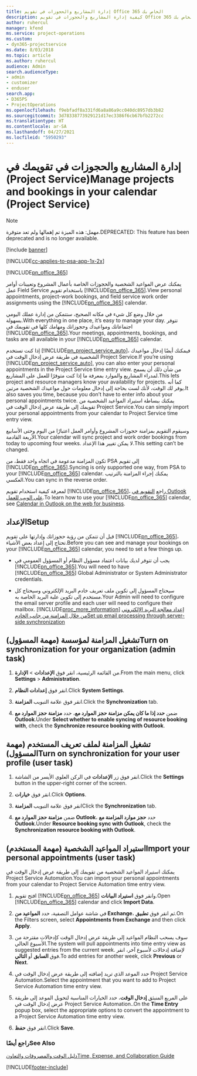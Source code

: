 ```yaml
---
title: إدارة المشاريع والحجوزات في تقويم Office 365 الخاص بك
description: كيفية إدارة المشاريع والحجوزات في تقويم Office 365 الخاص بك
author: ruhercul
manager: kfend
ms.service: project-operations
ms.custom:
- dyn365-projectservice
ms.date: 8/03/2018
ms.topic: article
ms.author: ruhercul
audience: Admin
search.audienceType:
- admin
- customizer
- enduser
search.app:
- D365PS
- ProjectOperations
ms.openlocfilehash: f9ebfadf8a331fd6a8a86a9cc040dc8957db3b82
ms.sourcegitcommit: 3d78338773929121d17ec3386f6cb67bfb2272cc
ms.translationtype: HT
ms.contentlocale: ar-SA
ms.lasthandoff: 04/27/2021
ms.locfileid: "5950293"
---
```

# <a name="manage-projects-and-bookings-in-your-calendar-project-service"></a><span data-ttu-id="18a52-103">إدارة المشاريع والحجوزات في تقويمك في (Project Service)</span><span class="sxs-lookup"><span data-stu-id="18a52-103">Manage projects and bookings in your calendar (Project Service)</span></span>

> [!Note]
> <span data-ttu-id="18a52-104">مهمل: هذه الميزة تم إهمالها ولم تعد متوفرة.</span><span class="sxs-lookup"><span data-stu-id="18a52-104">DEPRECATED: This feature has been deprecated and is no longer available.</span></span>

[!include [banner](../includes/psa-now-project-operations.md)]

[!INCLUDE[cc-applies-to-psa-app-1x-2x](../includes/cc-applies-to-psa-app-1x-2x.md)]

[!INCLUDE[pn_office_365](../includes/pn-office-365.md)] 

<span data-ttu-id="18a52-105">يمكنك عرض المواعيد الشخصية والحجوزات الخاصة بأعمال المشروع وتعيينات أوامر عمل Field Service باستخدام تقويم [!INCLUDE[pn_office_365](../includes/pn-office-365.md)].</span><span class="sxs-lookup"><span data-stu-id="18a52-105">View personal appointments, project-work bookings, and field service work order assignments using the [!INCLUDE[pn_office_365](../includes/pn-office-365.md)] calendar.</span></span>  
  
 <span data-ttu-id="18a52-106">من خلال وضع كل شيء في مكانه الصحيح، ستتمكن من إدارة عملك اليومي بسهولة.</span><span class="sxs-lookup"><span data-stu-id="18a52-106">With everything in one place, it’s easy to manage your day.</span></span> <span data-ttu-id="18a52-107">تتوفر اجتماعاتك ومواعيدك وحجوزاتك ومهامك كلها في تقويمك في [!INCLUDE[pn_office_365](../includes/pn-office-365.md)].</span><span class="sxs-lookup"><span data-stu-id="18a52-107">Your meetings, appointments, bookings, and tasks are all available in your [!INCLUDE[pn_office_365](../includes/pn-office-365.md)] calendar.</span></span>  
  
 <span data-ttu-id="18a52-108">إذا كنت تستخدم [!INCLUDE[pn_project_service_auto](../includes/pn-project-service-auto.md)]، فيمكنك أيضًا إدخال مواعيدك الشخصية في طريقة عرض إدخال الوقت في Project Service.</span><span class="sxs-lookup"><span data-stu-id="18a52-108">If you’re using [!INCLUDE[pn_project_service_auto](../includes/pn-project-service-auto.md)], you can also enter your personal appointments in the Project Service time entry view.</span></span> <span data-ttu-id="18a52-109">من شأن ذلك أن يسمح لمدراء المشاريع والموارد بمعرفة ما إذا كنت متوفرًا للعمل على المشاريع.</span><span class="sxs-lookup"><span data-stu-id="18a52-109">This lets project and resource managers know your availability for projects.</span></span> <span data-ttu-id="18a52-110">كما أنه يوفر لك الوقت، لأنك لست بحاجة إلى إدخال معلومات حول مواعيدك الشخصية مرتين.</span><span class="sxs-lookup"><span data-stu-id="18a52-110">It also saves you time, because you don’t have to enter info about your personal appointments twice.</span></span> <span data-ttu-id="18a52-111">يمكنك ببساطة استيراد المواعيد الشخصية من تقويمك إلى طريقة عرض إدخال الوقت في Project Service.‬</span><span class="sxs-lookup"><span data-stu-id="18a52-111">You can simply import your personal appointments from your calendar to Project Service time entry view.</span></span>  
  
 <span data-ttu-id="18a52-112">وسيقوم التقويم بمزامنة حجوزات المشروع وأوامر العمل اعتبارًا من اليوم وحتى الأسابيع الأربعة القادمة.</span><span class="sxs-lookup"><span data-stu-id="18a52-112">Your calendar will sync project and work order bookings from today to upcoming four weeks.</span></span> <span data-ttu-id="18a52-113">لا يمكن تغيير هذا الإعداد.</span><span class="sxs-lookup"><span data-stu-id="18a52-113">This setting can’t be changed.</span></span>  
  
 <span data-ttu-id="18a52-114">تكون المزامنة مدعومة في اتجاه واحد فقط، من PSA إلى تقويم [!INCLUDE[pn_office_365](../includes/pn-office-365.md)].</span><span class="sxs-lookup"><span data-stu-id="18a52-114">Syncing is only supported one way, from PSA to your [!INCLUDE[pn_office_365](../includes/pn-office-365.md)] calendar.</span></span> <span data-ttu-id="18a52-115">يمكنك إجراء المزامنة بالترتيب العكسي.</span><span class="sxs-lookup"><span data-stu-id="18a52-115">You can sync in the reverse order.</span></span> 
  
 <span data-ttu-id="18a52-116">لمعرفة كيفية استخدام تقويم [!INCLUDE[pn_office_365](../includes/pn-office-365.md)]، راجع [التقويم في Outlook على الويب للعمل](https://support.office.com/article/Calendar-in-Outlook-on-the-web-for-business-5219c457-d1fe-4c2f-9032-1a816b88e936).</span><span class="sxs-lookup"><span data-stu-id="18a52-116">To learn how to use your [!INCLUDE[pn_office_365](../includes/pn-office-365.md)] calendar, see [Calendar in Outlook on the web for business](https://support.office.com/article/Calendar-in-Outlook-on-the-web-for-business-5219c457-d1fe-4c2f-9032-1a816b88e936).</span></span>  
  
## <a name="setup"></a><span data-ttu-id="18a52-117">الإعداد</span><span class="sxs-lookup"><span data-stu-id="18a52-117">Setup</span></span>  
 <span data-ttu-id="18a52-118">قبل أن تتمكن من رؤية حجوزاتك وإدارتها على تقويم [!INCLUDE[pn_office_365](../includes/pn-office-365.md)]، تحتاج إلى إعداد بعض الأشياء.</span><span class="sxs-lookup"><span data-stu-id="18a52-118">Before you can see and manage your bookings on your [!INCLUDE[pn_office_365](../includes/pn-office-365.md)] calendar, you need to set a few things up.</span></span>  
  
- <span data-ttu-id="18a52-119">يجب أن تتوفر لديك بيانات اعتماد مسؤول النظام أو المسؤول العمومي في [!INCLUDE[pn_office_365](../includes/pn-office-365.md)].</span><span class="sxs-lookup"><span data-stu-id="18a52-119">You will need to have [!INCLUDE[pn_office_365](../includes/pn-office-365.md)] Global Administrator or System Administrator credentials.</span></span>  
  
- <span data-ttu-id="18a52-120">سيحتاج المسؤول إلى تكوين ملف تعريف خادم البريد الإلكتروني وسيحتاج كل مستخدم إلى تكوين علبة البريد الخاصة به.</span><span class="sxs-lookup"><span data-stu-id="18a52-120">Your Admin will need to configure the email server profile and each user will need to configure their mailbox.</span></span> [!INCLUDE[proc_more_information](../includes/proc-more-information.md)] <span data-ttu-id="18a52-121">[إعداد معالجة البريد الإلكتروني من خلال المزامنة من جانب الخادم](/dynamics365/customerengagement/on-premises/admin/set-up-server-side-synchronization-of-email-appointments-contacts-and-tasks)</span><span class="sxs-lookup"><span data-stu-id="18a52-121">[Set up email processing through server-side synchronization](/dynamics365/customerengagement/on-premises/admin/set-up-server-side-synchronization-of-email-appointments-contacts-and-tasks)</span></span>  
  
## <a name="turn-on-synchronization-for-your-organization-admin-task"></a><span data-ttu-id="18a52-122">تشغيل المزامنة لمؤسسة (مهمة المسؤول)</span><span class="sxs-lookup"><span data-stu-id="18a52-122">Turn on synchronization for your organization (admin task)</span></span>  
  
1.  <span data-ttu-id="18a52-123">من القائمة الرئيسية، انقر فوق **الإعدادات** > **الإدارة**.</span><span class="sxs-lookup"><span data-stu-id="18a52-123">From the main menu, click **Settings** > **Administration**.</span></span>  
  
2.  <span data-ttu-id="18a52-124">انقر فوق **إعدادات النظام**.</span><span class="sxs-lookup"><span data-stu-id="18a52-124">Click **System Settings**.</span></span>  
  
3.  <span data-ttu-id="18a52-125">انقر فوق علامة التبويب **المزامنة**.</span><span class="sxs-lookup"><span data-stu-id="18a52-125">Click the **Synchronization** tab.</span></span>  
  
4.  <span data-ttu-id="18a52-126">ضمن **حدد إذا ما كان يمكن مزامنة حجز الموارد مع**، حدد **مزامنة حجز الموارد مع Outlook**.</span><span class="sxs-lookup"><span data-stu-id="18a52-126">Under **Select whether to enable syncing of resource booking with**, check the **Synchronize resource booking with Outlook**.</span></span>  
  
## <a name="turn-on-synchronization-for-your-user-profile-user-task"></a><span data-ttu-id="18a52-127">تشغيل المزامنة لملف تعريف المستخدم (مهمة المسؤول)</span><span class="sxs-lookup"><span data-stu-id="18a52-127">Turn on synchronization for your user profile (user task)</span></span>  
  
1.  <span data-ttu-id="18a52-128">انقر فوق زر **الإعدادات** في الركن العلوي الأيسر من الشاشة.</span><span class="sxs-lookup"><span data-stu-id="18a52-128">Click the **Settings** button in the upper-right corner of the screen.</span></span>  
  
2.  <span data-ttu-id="18a52-129">انقر فوق **خيارات**.</span><span class="sxs-lookup"><span data-stu-id="18a52-129">Click **Options**.</span></span>  
  
3.  <span data-ttu-id="18a52-130">انقر فوق علامة التبويب **المزامنة**</span><span class="sxs-lookup"><span data-stu-id="18a52-130">Click the **Synchronization** tab.</span></span>  
  
4.  <span data-ttu-id="18a52-131">ضمن **مزامنة حجز الموارد مع Outlook**، حدد **حجز موارد المزامنة مع Outlook**.</span><span class="sxs-lookup"><span data-stu-id="18a52-131">Under **Resource booking sync with Outlook**, check the **Synchronization resource booking with Outlook**.</span></span>  
  
## <a name="import-your-personal-appointments-user-task"></a><span data-ttu-id="18a52-132">استيراد المواعيد الشخصية (مهمة المستخدم)</span><span class="sxs-lookup"><span data-stu-id="18a52-132">Import your personal appointments (user task)</span></span>  
 <span data-ttu-id="18a52-133">يمكنك استيراد المواعيد الشخصية من تقويمك إلى طريقة عرض إدخال الوقت في Project Service Automation.‬</span><span class="sxs-lookup"><span data-stu-id="18a52-133">You can import your personal appointments from your calendar to Project Service Automation time entry view.</span></span>  
  
1. <span data-ttu-id="18a52-134">افتح تقويم [!INCLUDE[pn_office_365](../includes/pn-office-365.md)] وانقر فوق **استيراد البيانات**.</span><span class="sxs-lookup"><span data-stu-id="18a52-134">Open [!INCLUDE[pn_office_365](../includes/pn-office-365.md)] calendar and click **Import Data**.</span></span>  
  
2. <span data-ttu-id="18a52-135">في شاشة عوامل التصفية، حدد **المواعيد من Exchange**، ثم انقر فوق **تطبيق**.</span><span class="sxs-lookup"><span data-stu-id="18a52-135">On the Filters screen, select **Appointments from Exchange** and then click **Apply**.</span></span>  
  
3. <span data-ttu-id="18a52-136">سوف يسحب النظام المواعيد إلى طريقة عرض إدخال الوقت كإدخالات مقترحة من الأسبوع الحالي.</span><span class="sxs-lookup"><span data-stu-id="18a52-136">The system will pull appointments into time entry view as suggested entries from the current week.</span></span> <span data-ttu-id="18a52-137">لإضافة إدخالات لأسبوع آخر، انقر فوق **السابق** أو **التالي**.</span><span class="sxs-lookup"><span data-stu-id="18a52-137">To add entries for another week, click **Previous** or **Next**.</span></span>  
  
4. <span data-ttu-id="18a52-138">حدد الموعد الذي تريد إضافته إلى طريقة عرض إدخال الوقت في Project Service Automation.</span><span class="sxs-lookup"><span data-stu-id="18a52-138">Select the appointment that you want to add to Project Service Automation time entry view.</span></span>  
  
5. <span data-ttu-id="18a52-139">على المربع المنبثق **إدخال الوقت**، حدد الخيارات المناسبة لتحويل الموعد إلى طريقة عرض إدخال الوقت في Project Service Automation..</span><span class="sxs-lookup"><span data-stu-id="18a52-139">On the **Time Entry** popup box, select the appropriate options to convert the appointment to a Project Service Automation time entry view.</span></span>  
  
6. <span data-ttu-id="18a52-140">انقر فوق **حفظ**.</span><span class="sxs-lookup"><span data-stu-id="18a52-140">Click **Save**.</span></span>  
  
### <a name="see-also"></a><span data-ttu-id="18a52-141">راجع أيضًا</span><span class="sxs-lookup"><span data-stu-id="18a52-141">See Also</span></span>  
 [<span data-ttu-id="18a52-142">دليل الوقت والمصروفات والتعاون</span><span class="sxs-lookup"><span data-stu-id="18a52-142">Time, Expense, and Collaboration Guide</span></span>](../psa/time-expense-collaboration-guide.md)


[!INCLUDE[footer-include](../includes/footer-banner.md)]
